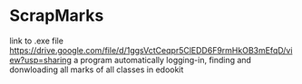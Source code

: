 # ScrapMarks
link to .exe file https://drive.google.com/file/d/1ggsVctCeqpr5ClEDD6F9rmHkOB3mEfqD/view?usp=sharing
a program automatically logging-in, finding and donwloading all marks of all classes in edookit
